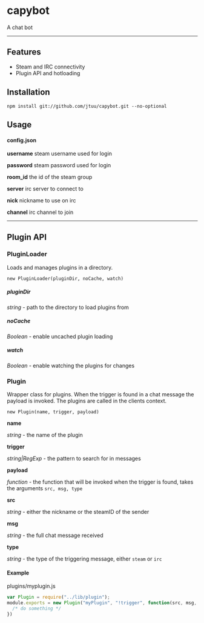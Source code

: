 # capybot
A chat bot

***

## Features
* Steam and IRC connectivity
* Plugin API and hotloading

## Installation
```
npm install git://github.com/jtuu/capybot.git --no-optional
```

## Usage

#### config.json

**username**
steam username used for login

**password**
steam password used for login

**room_id**
the id of the steam group

**server**
irc server to connect to

**nick**
nickname to use on irc

**channel**
irc channel to join

***

## Plugin API
### PluginLoader

Loads and manages plugins in a directory.

```
new PluginLoader(pluginDir, noCache, watch)
```
##### pluginDir
*string* - path to the directory to load plugins from
##### noCache
*Boolean* - enable uncached plugin loading
##### watch
*Boolean* - enable watching the plugins for changes


### Plugin
Wrapper class for plugins. When the trigger is found in a chat message the payload is invoked. The plugins are called in the clients context.
```
new Plugin(name, trigger, payload)
```
**name**

*string* - the name of the plugin

**trigger**

*string|RegExp* - the pattern to search for in messages

**payload**

*function* - the function that will be invoked when the trigger is found, takes the arguments `src, msg, type`

**src**

*string* - either the nickname or the steamID of the sender

**msg**

*string* - the full chat message received

**type**

*string* - the type of the triggering message, either `steam` or `irc`

#### Example

plugins/myplugin.js
```js
var Plugin = require("../lib/plugin");
module.exports = new Plugin("myPlugin", "!trigger", function(src, msg, type){
  /* do something */
})
```

